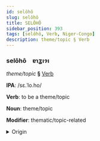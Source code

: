 ```yaml
---
id: selôhô
slug: selôhô
title: SELÔHÔ
sidebar_position: 393
tags: [selôhô, Verb, Niger-Congo]
description: theme/topic § Verb
---
```


### selôhô&emsp;<span kind="abugida">ɐɿʓıɂı</span>

*theme/topic* **§** [Verb](../../tags/Verb)

**IPA**: /sɛ.ˈlo.ho/

**Verb**: to be a theme/topic

**Noun**: theme/topic

**Modifier**: thematic/topic-related

<details>
    <summary>Origin</summary>
    Sesotho sehlooho /seɬoːɦɔ/<br/>
    <em>Niger-Congo Language Family</em>
</details>